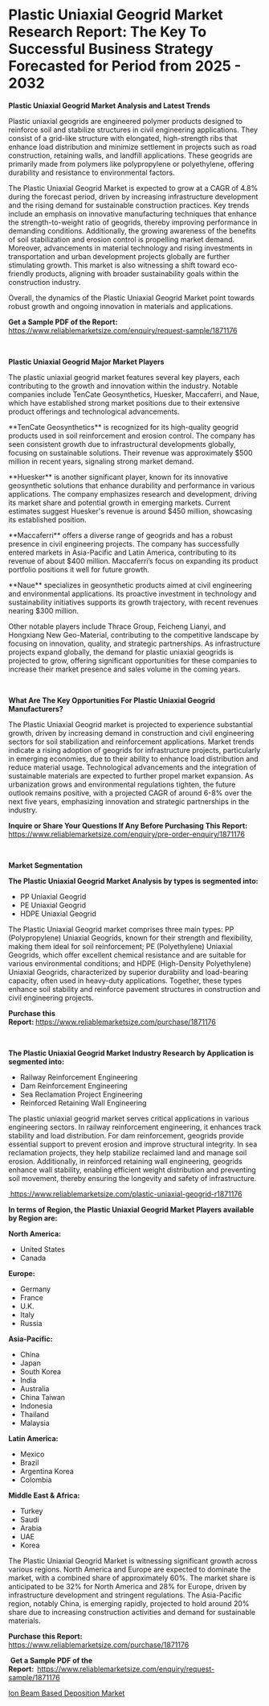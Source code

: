 <p><h1>Plastic Uniaxial Geogrid Market Research Report: The Key To Successful Business Strategy Forecasted for Period from 2025 - 2032</h1></p><p><strong>Plastic Uniaxial Geogrid Market Analysis and Latest Trends</strong></p>
<p><p>Plastic uniaxial geogrids are engineered polymer products designed to reinforce soil and stabilize structures in civil engineering applications. They consist of a grid-like structure with elongated, high-strength ribs that enhance load distribution and minimize settlement in projects such as road construction, retaining walls, and landfill applications. These geogrids are primarily made from polymers like polypropylene or polyethylene, offering durability and resistance to environmental factors.</p><p>The Plastic Uniaxial Geogrid Market is expected to grow at a CAGR of 4.8% during the forecast period, driven by increasing infrastructure development and the rising demand for sustainable construction practices. Key trends include an emphasis on innovative manufacturing techniques that enhance the strength-to-weight ratio of geogrids, thereby improving performance in demanding conditions. Additionally, the growing awareness of the benefits of soil stabilization and erosion control is propelling market demand. Moreover, advancements in material technology and rising investments in transportation and urban development projects globally are further stimulating growth. This market is also witnessing a shift toward eco-friendly products, aligning with broader sustainability goals within the construction industry. </p><p>Overall, the dynamics of the Plastic Uniaxial Geogrid Market point towards robust growth and ongoing innovation in materials and applications.</p></p>
<p><strong>Get a Sample PDF of the Report:&nbsp;</strong> <a href="https://www.reliablemarketsize.com/enquiry/request-sample/1871176?utm_campaign=2233&utm_medium=2&utm_source=Github&utm_content=ia&utm_term=04022025&utm_id=plastic-uniaxial-geogrid">https://www.reliablemarketsize.com/enquiry/request-sample/1871176</a></p>
<p>&nbsp;</p>
<p><strong>Plastic Uniaxial Geogrid Major Market Players</strong></p>
<p><p>The plastic uniaxial geogrid market features several key players, each contributing to the growth and innovation within the industry. Notable companies include TenCate Geosynthetics, Huesker, Maccaferri, and Naue, which have established strong market positions due to their extensive product offerings and technological advancements.</p><p>**TenCate Geosynthetics** is recognized for its high-quality geogrid products used in soil reinforcement and erosion control. The company has seen consistent growth due to infrastructural developments globally, focusing on sustainable solutions. Their revenue was approximately $500 million in recent years, signaling strong market demand.</p><p>**Huesker** is another significant player, known for its innovative geosynthetic solutions that enhance durability and performance in various applications. The company emphasizes research and development, driving its market share and potential growth in emerging markets. Current estimates suggest Huesker's revenue is around $450 million, showcasing its established position.</p><p>**Maccaferri** offers a diverse range of geogrids and has a robust presence in civil engineering projects. The company has successfully entered markets in Asia-Pacific and Latin America, contributing to its revenue of about $400 million. Maccaferri’s focus on expanding its product portfolio positions it well for future growth.</p><p>**Naue** specializes in geosynthetic products aimed at civil engineering and environmental applications. Its proactive investment in technology and sustainability initiatives supports its growth trajectory, with recent revenues nearing $300 million.</p><p>Other notable players include Thrace Group, Feicheng Lianyi, and Hongxiang New Geo-Material, contributing to the competitive landscape by focusing on innovation, quality, and strategic partnerships. As infrastructure projects expand globally, the demand for plastic uniaxial geogrids is projected to grow, offering significant opportunities for these companies to increase their market presence and sales volume in the coming years.</p></p>
<p>&nbsp;</p>
<p><strong>What Are The Key Opportunities For Plastic Uniaxial Geogrid Manufacturers?</strong></p>
<p><p>The Plastic Uniaxial Geogrid market is projected to experience substantial growth, driven by increasing demand in construction and civil engineering sectors for soil stabilization and reinforcement applications. Market trends indicate a rising adoption of geogrids for infrastructure projects, particularly in emerging economies, due to their ability to enhance load distribution and reduce material usage. Technological advancements and the integration of sustainable materials are expected to further propel market expansion. As urbanization grows and environmental regulations tighten, the future outlook remains positive, with a projected CAGR of around 6-8% over the next five years, emphasizing innovation and strategic partnerships in the industry.</p></p>
<p><strong>Inquire or Share Your Questions If Any Before Purchasing This Report:</strong> <a href="https://www.reliablemarketsize.com/enquiry/pre-order-enquiry/1871176?utm_campaign=2233&utm_medium=2&utm_source=Github&utm_content=ia&utm_term=04022025&utm_id=plastic-uniaxial-geogrid">https://www.reliablemarketsize.com/enquiry/pre-order-enquiry/1871176</a></p>
<p>&nbsp;</p>
<p><strong>Market Segmentation</strong></p>
<p><strong>The Plastic Uniaxial Geogrid Market Analysis by types is segmented into:</strong></p>
<p><ul><li>PP Uniaxial Geogrid</li><li>PE Uniaxial Geogrid</li><li>HDPE Uniaxial Geogrid</li></ul></p>
<p><p>The Plastic Uniaxial Geogrid market comprises three main types: PP (Polypropylene) Uniaxial Geogrids, known for their strength and flexibility, making them ideal for soil reinforcement; PE (Polyethylene) Uniaxial Geogrids, which offer excellent chemical resistance and are suitable for various environmental conditions; and HDPE (High-Density Polyethylene) Uniaxial Geogrids, characterized by superior durability and load-bearing capacity, often used in heavy-duty applications. Together, these types enhance soil stability and reinforce pavement structures in construction and civil engineering projects.</p></p>
<p><strong>Purchase this Report:&nbsp;</strong><a href="https://www.reliablemarketsize.com/purchase/1871176?utm_campaign=2233&utm_medium=2&utm_source=Github&utm_content=ia&utm_term=04022025&utm_id=plastic-uniaxial-geogrid">https://www.reliablemarketsize.com/purchase/1871176</a></p>
<p>&nbsp;</p>
<p><strong>The Plastic Uniaxial Geogrid Market Industry Research by Application is segmented into:</strong></p>
<p><ul><li>Railway Reinforcement Engineering</li><li>Dam Reinforcement Engineering</li><li>Sea Reclamation Project Engineering</li><li>Reinforced Retaining Wall Engineering</li></ul></p>
<p><p>The plastic uniaxial geogrid market serves critical applications in various engineering sectors. In railway reinforcement engineering, it enhances track stability and load distribution. For dam reinforcement, geogrids provide essential support to prevent erosion and improve structural integrity. In sea reclamation projects, they help stabilize reclaimed land and manage soil erosion. Additionally, in reinforced retaining wall engineering, geogrids enhance wall stability, enabling efficient weight distribution and preventing soil movement, thereby ensuring the longevity and safety of infrastructure.</p></p>
<p><a href="https://www.reliablemarketsize.com/plastic-uniaxial-geogrid-r1871176?utm_campaign=2233&utm_medium=2&utm_source=Github&utm_content=ia&utm_term=04022025&utm_id=plastic-uniaxial-geogrid">&nbsp;https://www.reliablemarketsize.com/plastic-uniaxial-geogrid-r1871176</a></p>
<p><strong>In terms of Region, the Plastic Uniaxial Geogrid Market Players available by Region are:</strong></p>
<p>
    <p> <strong> North America: </strong>
        <ul>
            <li>United States</li>
            <li>Canada</li>
        </ul>
        </p> 
    <p> <strong> Europe: </strong>
        <ul>
            <li>Germany</li>
            <li>France</li>
            <li>U.K.</li>
            <li>Italy</li>
            <li>Russia</li>
        </ul>
        </p> 
    <p> <strong> Asia-Pacific: </strong>
        <ul>
            <li>China</li>
            <li>Japan</li>
            <li>South Korea</li>
            <li>India</li>
            <li>Australia</li>
            <li>China Taiwan</li>
            <li>Indonesia</li>
            <li>Thailand</li>
            <li>Malaysia</li>
        </ul>
        </p> 
    <p> <strong> Latin America: </strong>
        <ul>
            <li>Mexico</li>
            <li>Brazil</li>
            <li>Argentina Korea</li>
            <li>Colombia</li>
        </ul>
        </p> 
    <p> <strong> Middle East & Africa: </strong>
        <ul>
            <li>Turkey</li>
            <li>Saudi</li>
            <li>Arabia</li>
            <li>UAE</li>
            <li>Korea</li>
        </ul>
    </p>
    </p>
<p><p>The Plastic Uniaxial Geogrid Market is witnessing significant growth across various regions. North America and Europe are expected to dominate the market, with a combined share of approximately 60%. The market share is anticipated to be 32% for North America and 28% for Europe, driven by infrastructure development and stringent regulations. The Asia-Pacific region, notably China, is emerging rapidly, projected to hold around 20% share due to increasing construction activities and demand for sustainable materials.</p></p>
<p><strong>Purchase this Report: </strong><a href="https://www.reliablemarketsize.com/purchase/1871176?utm_campaign=2233&utm_medium=2&utm_source=Github&utm_content=ia&utm_term=04022025&utm_id=plastic-uniaxial-geogrid">https://www.reliablemarketsize.com/purchase/1871176</a></p>
<p>&nbsp;<strong>Get a Sample PDF of the Report:&nbsp;&nbsp;</strong><a href="https://www.reliablemarketsize.com/enquiry/request-sample/1871176?utm_campaign=2233&utm_medium=2&utm_source=Github&utm_content=ia&utm_term=04022025&utm_id=plastic-uniaxial-geogrid">https://www.reliablemarketsize.com/enquiry/request-sample/1871176</a></p>
<p><strong></strong></p>
<p><p><a href="https://github.com/kathiestrine5ty/Market-Research-Report-List-1/blob/main/ion-beam-based-deposition-market.md?utm_campaign=2233&utm_medium=2&utm_source=Github&utm_content=ia&utm_term=04022025&utm_id=plastic-uniaxial-geogrid">Ion Beam Based Deposition Market</a></p></p>